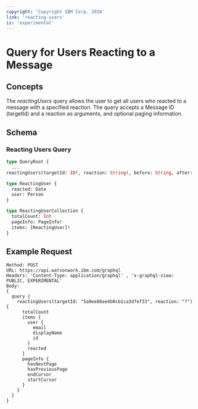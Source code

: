 ```yaml
---
copyright: 'Copyright IBM Corp. 2018'
link: 'reacting-users'
is: 'experimental'
---
```


# Query for Users Reacting to a Message

## Concepts

The _reactingUsers_ query allows the user to get all users who reacted to a message with a specified reaction.  The query accepts a Message ID (targetId) and a reaction as arguments, and optional paging information.


## Schema

### Reacting Users Query



```graphql
type QueryRoot {
  ...
reactingUsers(targetId: ID!, reaction: String!, before: String, after: String, first: Int, last: Int): ReactingUserCollection}

type ReactingUser {
  reacted: Date
  user: Person
}

type ReactingUserCollection {
  totalCount: Int
  pageInfo: PageInfo!
  items: [ReactingUser]!
}

```

## Example Request

~~~~
Method: POST
URL: https://api.watsonwork.ibm.com/graphql
Headers: 'Content-Type: application/graphql' , 'x-graphql-view: PUBLIC, EXPERIMENTAL'
Body:
{
  query {
    reactingUsers(targetId: "5a9ee86ee4b0cb1ca3dfef33", reaction: "?") {
      totalCount
      items {
        user {
          email
          displayName
          id
        }
        reacted
      }
      pageInfo {
        hasNextPage
        hasPreviousPage
        endCursor
        startCursor
      }
    }
  }
}
~~~~
